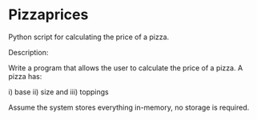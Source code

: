 # Pizzaprices
Python script for calculating the price of a pizza.

Description:

Write a program that allows the user to calculate the price of a pizza. A pizza has:

i) base
ii) size and
iii) toppings

Assume the system stores everything in-memory, no storage is required.
